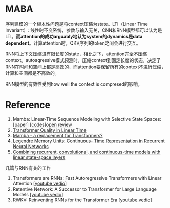 # MABA

序列建模的一个根本性问题是将context压缩为state。LTI（Linear Time Invariant）：线性时不变系统，参数与输入无关，CNN和RNN模型都可以认为是LTI。**而attention的成功arguably地认为system的dynamics是data dependent**。计算attention时，QKV序列的token之间会进行交互。

RNN将上下文压缩进有限长度的state，相比之下，attention完全不压缩context。autoagressive模式预测时，压缩context到固定长度的状态，决定了RNN在时间和空间上都是高效的，而attention要保留所有的context不进行压缩，计算和空间都是不高效的。

RNN模型的有效性受到how well the context is compresed的影响。

# Reference

1. Mamba: Linear-Time Sequence Modeling with Selective State Spaces: [[paper]](https://arxiv.org/pdf/2312.00752.pdf) [[codes]](https://github.com/state-spaces/mamba)[open review](https://openreview.net/forum?id=AL1fq05o7H)
1. [Transformer Quality in Linear Time](https://arxiv.org/pdf/2202.10447.pdf)
1. [Mamba - a replacement for Transformers?](https://www.youtube.com/watch?v=ouF-H35atOY)
1. [Legendre Memory Units: Continuous- Time Representation in Recurrent Neural Networks](https://proceedings.neurips.cc/paper/2019/file/952285b9b7e7a1be5aa7849f32ffff05-Paper.pdf)
1. [Combining recurrent, convolutional, and continuous-time models with linear state-space layers](https://arxiv.org/pdf/2110.13985.pdf)

几篇与RNN有关的工作

1. Transformers are RNNs: Fast Autoregressive Transformers with Linear Attention [[youtube vedio]](https://www.youtube.com/watch?v=hAooAOFRsYc)
1. Retentive Network: A Successor to Transformer for Large Language Models [[youtube vedio]](https://www.youtube.com/watch?v=ec56a8wmfRk)
1. RWKV: Reinventing RNNs for the Transformer Era [[youtube vedio]](https://www.youtube.com/watch?v=x8pW19wKfXQ)